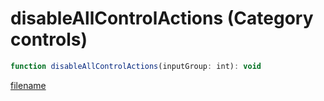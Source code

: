 # disableAllControlActions (Category controls)

```js
function disableAllControlActions(inputGroup: int): void
```

[filename](disableAllControlActions_m.md ':include')